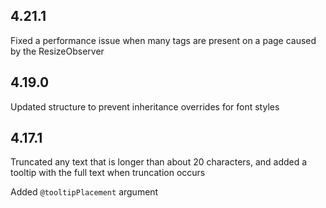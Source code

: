## 4.21.1

Fixed a performance issue when many tags are present on a page caused by the ResizeObserver

## 4.19.0

Updated structure to prevent inheritance overrides for font styles

## 4.17.1

Truncated any text that is longer than about 20 characters, and added a tooltip with the full text when truncation occurs

Added `@tooltipPlacement` argument
